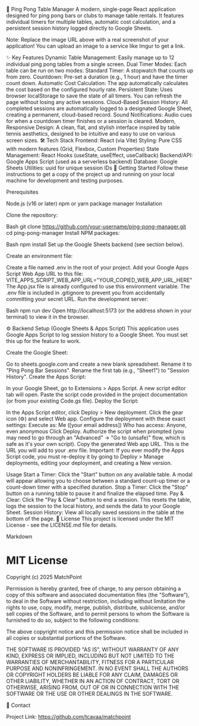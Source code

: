 🏓 Ping Pong Table Manager
A modern, single-page React application designed for ping pong bars or clubs to manage table rentals. It features individual timers for multiple tables, automatic cost calculation, and a persistent session history logged directly to Google Sheets.

Note: Replace the image URL above with a real screenshot of your application! You can upload an image to a service like Imgur to get a link.

✨ Key Features
Dynamic Table Management: Easily manage up to 12 individual ping pong tables from a single screen.
Dual Timer Modes: Each table can be run on two modes:
Standard Timer: A stopwatch that counts up from zero.
Countdown: Pre-set a duration (e.g., 1 hour) and have the timer count down.
Automatic Cost Calculation: The app automatically calculates the cost based on the configured hourly rate.
Persistent State: Uses browser localStorage to save the state of all timers. You can refresh the page without losing any active sessions.
Cloud-Based Session History: All completed sessions are automatically logged to a designated Google Sheet, creating a permanent, cloud-based record.
Sound Notifications: Audio cues for when a countdown timer finishes or a session is cleared.
Modern, Responsive Design: A clean, flat, and stylish interface inspired by table tennis aesthetics, designed to be intuitive and easy to use on various screen sizes.
🛠️ Tech Stack
Frontend: React (via Vite)
Styling: Pure CSS with modern features (Grid, Flexbox, Custom Properties)
State Management: React Hooks (useState, useEffect, useCallback)
Backend/API: Google Apps Script (used as a serverless backend)
Database: Google Sheets
Utilities: uuid for unique session IDs
🚀 Getting Started
Follow these instructions to get a copy of the project up and running on your local machine for development and testing purposes.

Prerequisites

Node.js (v16 or later)
npm or yarn package manager
Installation

Clone the repository:

Bash
git clone https://github.com/your-username/ping-pong-manager.git
cd ping-pong-manager
 Install NPM packages:

Bash
npm install
 Set up the Google Sheets backend (see section below).

Create an environment file:

Create a file named .env in the root of your project.
Add your Google Apps Script Web App URL to this file:
VITE_APPS_SCRIPT_WEB_APP_URL="YOUR_COPIED_WEB_APP_URL_HERE"
The App.jsx file is already configured to use this environment variable. The .env file is included in .gitignore to prevent you from accidentally committing your secret URL.
Run the development server:

Bash
npm run dev
 Open http://localhost:5173 (or the address shown in your terminal) to view it in the browser.

⚙️ Backend Setup (Google Sheets & Apps Script)
This application uses Google Apps Script to log session history to a Google Sheet. You must set this up for the feature to work.

Create the Google Sheet:

Go to sheets.google.com and create a new blank spreadsheet.
Rename it to "Ping Pong Bar Sessions".
Rename the first tab (e.g., "Sheet1") to "Session History".
Create the Apps Script:

In your Google Sheet, go to Extensions > Apps Script.
A new script editor tab will open. Paste the script code provided in the project documentation (or from your existing Code.gs file).
Deploy the Script:

In the Apps Script editor, click Deploy > New deployment.
Click the gear icon (⚙️) and select Web app.
Configure the deployment with these exact settings:
Execute as: Me ([your email address])
Who has access: Anyone, even anonymous
Click Deploy.
Authorize the script when prompted (you may need to go through an "Advanced" -> "Go to (unsafe)" flow, which is safe as it's your own script).
Copy the generated Web app URL. This is the URL you will add to your .env file.
Important: If you ever modify the Apps Script code, you must re-deploy it by going to Deploy > Manage deployments, editing your deployment, and creating a New version.

Usage
Start a Timer: Click the "Start" button on any available table. A modal will appear allowing you to choose between a standard count-up timer or a count-down timer with a specified duration.
Stop a Timer: Click the "Stop" button on a running table to pause it and finalize the elapsed time.
Pay & Clear: Click the "Pay & Clear" button to end a session. This resets the table, logs the session to the local history, and sends the data to your Google Sheet.
Session History: View all locally saved sessions in the table at the bottom of the page.
📄 License
This project is licensed under the MIT License - see the LICENSE.md file for details.

Markdown
# MIT License

Copyright (c) 2025 MatchPoint

Permission is hereby granted, free of charge, to any person obtaining a copy
of this software and associated documentation files (the "Software"), to deal
in the Software without restriction, including without limitation the rights
to use, copy, modify, merge, publish, distribute, sublicense, and/or sell
copies of the Software, and to permit persons to whom the Software is
furnished to do so, subject to the following conditions:

The above copyright notice and this permission notice shall be included in all
copies or substantial portions of the Software.

THE SOFTWARE IS PROVIDED "AS IS", WITHOUT WARRANTY OF ANY KIND, EXPRESS OR
IMPLIED, INCLUDING BUT NOT LIMITED TO THE WARRANTIES OF MERCHANTABILITY,
FITNESS FOR A PARTICULAR PURPOSE AND NONINFRINGEMENT. IN NO EVENT SHALL THE
AUTHORS OR COPYRIGHT HOLDERS BE LIABLE FOR ANY CLAIM, DAMAGES OR OTHER
LIABILITY, WHETHER IN AN ACTION OF CONTRACT, TORT OR OTHERWISE, ARISING FROM,
OUT OF OR IN CONNECTION WITH THE SOFTWARE OR THE USE OR OTHER DEALINGS IN THE
SOFTWARE.

📧 Contact

Project Link: https://github.com/tcavaa/matchpoint